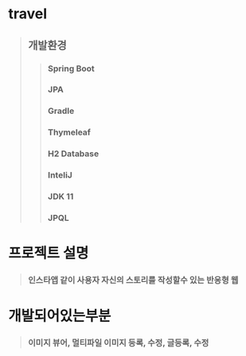 # travel
> ## 개발환경
>> ### Spring Boot
>> ### JPA
>> ### Gradle
>> ### Thymeleaf
>> ### H2 Database
>> ### InteliJ
>> ### JDK 11
>> ### JPQL

# 프로젝트 설명
> ### 인스타앱 같이 사용자 자신의 스토리를 작성할수 있는 반응형 웹

# 개발되어있는부분
> ### 이미지 뷰어, 멀티파일 이미지 등록, 수정, 글등록, 수정 


